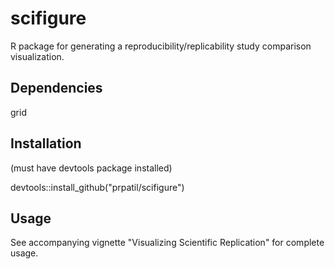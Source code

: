 # scifigure
R package for generating a reproducibility/replicability study comparison visualization.

## Dependencies

grid

## Installation

(must have devtools package installed)

devtools::install_github("prpatil/scifigure")

## Usage

See accompanying vignette "Visualizing Scientific Replication" for complete usage.

